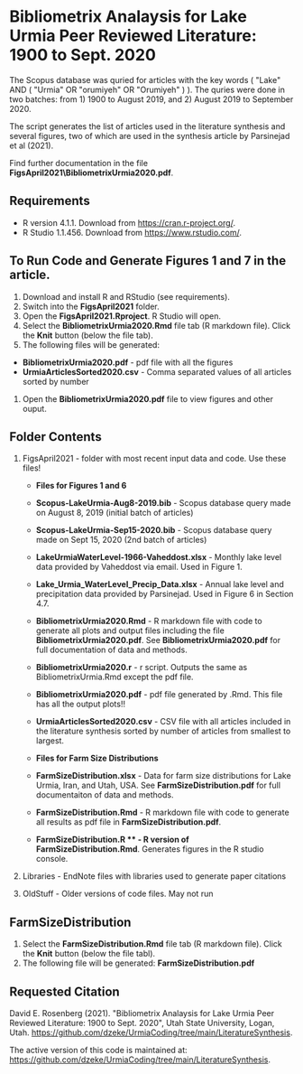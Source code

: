 # Bibliometrix Analaysis for Lake Urmia Peer Reviewed Literature: 1900 to Sept. 2020

The Scopus database was quried for articles with the key words  ( "Lake"  AND  ( "Urmia"  OR  "orumiyeh"  OR  "Orumiyeh" ) ). The quries were done in two batches: from 1) 1900 to August 2019, and 2) August 2019 to September 2020.

The script generates the list of articles used in the literature synthesis and several figures, two of which are used in the synthesis article by Parsinejad et al (2021).

Find further documentation in the file **FigsApril2021\BibliometrixUrmia2020.pdf**.

## Requirements
* R version 4.1.1. Download from https://cran.r-project.org/.
* R Studio 1.1.456. Download from https://www.rstudio.com/.

## To Run Code and Generate Figures 1 and 7 in the article.
1. Download and install R and RStudio (see requirements). 
1. Switch into the **FigsApril2021** folder.
1. Open the **FigsApril2021.Rproject**. R Studio will open.
1. Select the **BibliometrixUrmia2020.Rmd** file tab (R markdown file). Click the **Knit** button (below the file tab).
1. The following files will be generated:
  * **BibliometrixUrmia2020.pdf** - pdf file with all the figures
  * **UrmiaArticlesSorted2020.csv** - Comma separated values of all articles sorted by number
1. Open the **BibliometrixUrmia2020.pdf** file to view figures and other ouput. 


## Folder Contents
1. FigsApril2021 - folder with most recent input data and code. Use these files!

    * **Files for Figures 1 and 6**
    * **Scopus-LakeUrmia-Aug8-2019.bib** - Scopus database query made on August 8, 2019 (initial batch of articles)
    * **Scopus-LakeUrmia-Sep15-2020.bib** - Scopus database query made on Sept 15, 2020 (2nd batch of articles)
    * **LakeUrmiaWaterLevel-1966-Vaheddost.xlsx** - Monthly lake level data provided by Vaheddost via email. Used in Figure 1.
    * **Lake_Urmia_WaterLevel_Precip_Data.xlsx** - Annual lake level and precipitation data provided by Parsinejad. Used in Figure 6 in Section 4.7.
    * **BibliometrixUrmia2020.Rmd** - R markdown file with code to generate all plots and output files including the file **BibliometrixUrmia2020.pdf**. See **BibliometrixUrmia2020.pdf** for full documentation of data and methods.
    * **BibliometrixUrmia2020.r** - r script. Outputs the same as BibliometrixUrmia.Rmd except the pdf file.
    * **BibliometrixUrmia2020.pdf** - pdf file generated by .Rmd. This file has all the output plots!!
    * **UrmiaArticlesSorted2020.csv** - CSV file with all articles included in the literature synthesis sorted by number of articles from smallest to largest.

    * **Files for Farm Size Distributions**
    * **FarmSizeDistribution.xlsx** - Data for farm size distributions for Lake Urmia, Iran, and Utah, USA. See **FarmSizeDistribution.pdf** for full documentaiton of data and methods.
    * **FarmSizeDistribution.Rmd** - R markdown file with code to generate all results as pdf file in **FarmSizeDistribution.pdf**.
    * **FarmSizeDistribution.R ** - R version of FarmSizeDistribution.Rmd**. Generates figures in the R studio console.
  
1. Libraries - EndNote files with libraries used to generate paper citations
1. OldStuff - Older versions of code files. May not run

## FarmSizeDistribution
1. Select the **FarmSizeDistribution.Rmd** file tab (R markdown file). Click the **Knit** button (below the file tabl).
4. The following file will be generated: **FarmSizeDistribution.pdf**

## Requested Citation
David E. Rosenberg (2021). "Bibliometrix Analaysis for Lake Urmia Peer Reviewed Literature: 1900 to Sept. 2020", Utah State University, Logan, Utah. https://github.com/dzeke/UrmiaCoding/tree/main/LiteratureSynthesis.

The active version of this code is maintained at: https://github.com/dzeke/UrmiaCoding/tree/main/LiteratureSynthesis.
